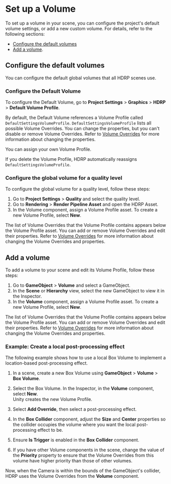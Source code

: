 # Set up a Volume

To set up a volume in your scene, you can configure the project's default volume settings, or add a new custom volume. For details, refer to the following sections:

- [Configure the default volumes](#configure-the-default-volumes)
- [Add a volume](#add-a-volume).

## Configure the default volumes<a id="configure-the-default-volumes"></a>

You can configure the default global volumes that all HDRP scenes use.

### Configure the Default Volume<a id="configure-the-default-volume"></a>

To configure the Default Volume, go to **Project Settings** > **Graphics** > **HDRP** > **Default Volume Profile**.

By default, the Default Volume references a Volume Profile called `DefaultSettingsVolumeProfile`. `DefaultSettingsVolumeProfile` lists all possible Volume Overrides. You can change the properties, but you can't disable or remove Volume Overrides. Refer to [Volume Overrides](configure-volume-overrides.md) for more information about changing the properties.

You can assign your own Volume Profile.

If you delete the Volume Profile, HDRP automatically reassigns `DefaultSettingsVolumeProfile`.

### Configure the global volume for a quality level<a id="configure-the-global-volume-for-a-quality-level"></a>

To configure the global volume for a quality level, follow these steps:

1. Go to **Project Settings** > **Quality** and select the quality level.
2. Go to **Rendering** > **Render Pipeline Asset** and open the HDRP Asset.
3. In the Volume component, assign a Volume Profile asset. To create a new Volume Profile, select **New**.

The list of Volume Overrides that the Volume Profile contains appears below the Volume Profile asset. You can add or remove Volume Overrides and edit their properties. Refer to [Volume Overrides](configure-volume-overrides.md) for more information about changing the Volume Overrides and properties.

## Add a volume<a id="add-a-volume"></a>

To add a volume to your scene and edit its Volume Profile, follow these steps:

1. Go to **GameObject** > **Volume** and select a GameObject.
2. In the **Scene** or **Hierarchy** view, select the new GameObject to view it in the Inspector.
3. In the **Volume** component, assign a Volume Profile asset. To create a new Volume Profile, select **New**.

The list of Volume Overrides that the Volume Profile contains appears below the Volume Profile asset. You can add or remove Volume Overrides and edit their properties. Refer to [Volume Overrides](https://docs.unity3d.com/Manual/urp/VolumeOverrides.html) for more information about changing the Volume Overrides and properties.

### Example: Create a local post-processing effect<a id="example-create-a-local-post-processing-effect"></a>

The following example shows how to use a local Box Volume to implement a location-based post-processing effect.

1. In a scene, create a new Box Volume using **GameObject** > **Volume** > **Box Volume**.

2. Select the Box Volume. In the Inspector, in the **Volume** component, select **New**.\
   Unity creates the new Volume Profile.

3. Select **Add Override**, then select a post-processing effect.

4. In the **Box Collider** component, adjust the **Size** and **Center** properties so the collider occupies the volume where you want the local post-processing effect to be.

5. Ensure **Is Trigger** is enabled in the **Box Collider** component.

6. If you have other Volume components in the scene, change the value of the **Priority** property to ensure that the Volume Overrides from this volume have higher priority than those of other volumes.

Now, when the Camera is within the bounds of the GameObject's collider, HDRP uses the Volume Overrides from the **Volume** component.
